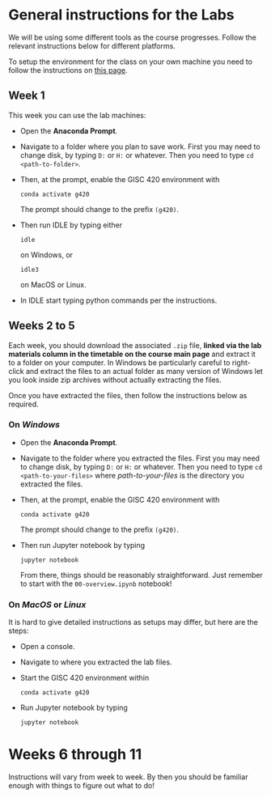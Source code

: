 # General instructions for the Labs
We will be using some different tools as the course progresses. Follow the relevant instructions below for different platforms.

To setup the environment for the class on your own machine you need to follow the instructions on [this page](setting-up-the-gisc-420-environment.ipynb).

## Week 1
This week you can use the lab machines:
+ Open the **Anaconda Prompt**.
+ Navigate to a folder where you plan to save work. First you may need to change disk, by typing `D:` or `H:` or whatever. Then you need to type `cd <path-to-folder>`.
+ Then, at the prompt, enable the GISC 420 environment with

      conda activate g420

  The prompt should change to the prefix `(g420)`.
+ Then run IDLE by typing either

      idle

  on Windows, or

      idle3

  on MacOS or Linux.

+ In IDLE start typing python commands per the instructions.

## Weeks 2 to 5
Each week, you should download the associated `.zip` file, **linked via the lab materials column in the timetable on the course main page** and extract it to a folder on your computer. In Windows be particularly careful to right-click and extract the files to an actual folder as many version of Windows let you look inside zip archives without actually extracting the files.

Once you have extracted the files, then follow the instructions below as required.

### On *Windows*
+ Open the **Anaconda Prompt**.
+ Navigate to the folder where you extracted the files. First you may need to change disk, by typing `D:` or `H:` or whatever. Then you need to type `cd <path-to-your-files>` where *path-to-your-files* is the directory you extracted the files.
+ Then, at the prompt, enable the GISC 420 environment with

      conda activate g420

  The prompt should change to the prefix `(g420)`.
+ Then run Jupyter notebook by typing

      jupyter notebook

  From there, things should be reasonably straightforward. Just remember to start with the `00-overview.ipynb` notebook!

### On *MacOS* or *Linux*
It is hard to give detailed instructions as setups may differ, but here are the steps:

+ Open a console.
+ Navigate to where you extracted the lab files.
+ Start the GISC 420 environment within

      conda activate g420

+ Run Jupyter notebook by typing

      jupyter notebook

# Weeks 6 through 11
Instructions will vary from week to week. By then you should be familiar enough with things to figure out what to do!
